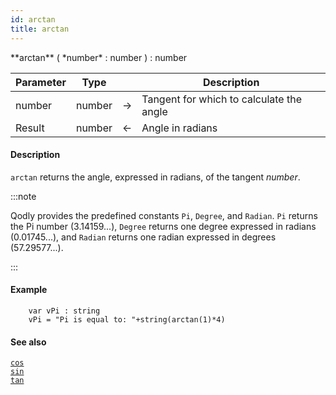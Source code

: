 ```yaml
---
id: arctan
title: arctan
---
```



<!-- REF #_command_.arctan.Syntax -->**arctan** ( *number* : number ) : number<!-- END REF -->


<!-- REF #_command_.arctan.Params -->
|Parameter|Type||Description|
|---------|--- |:---:|------|
|number|number|&#8594;|Tangent for which to calculate the angle|
|Result|number|&#8592;|Angle in radians|<!-- END REF -->

#### Description

`arctan` <!-- REF #_command_.arctan.Summary -->returns the angle, expressed in radians, of the tangent *number*<!-- END REF -->.

:::note

Qodly provides the predefined constants `Pi`, `Degree`, and `Radian`. `Pi` returns the Pi number (3.14159...), `Degree` returns one degree expressed in radians (0.01745...), and `Radian` returns one radian expressed in degrees (57.29577...).

:::

#### Example

```qs
	var vPi : string
 	vPi = "Pi is equal to: "+string(arctan(1)*4)

```

#### See also

[`cos`](cos.md)<br/>
[`sin`](sin.md)<br/>
[`tan`](tan.md)
